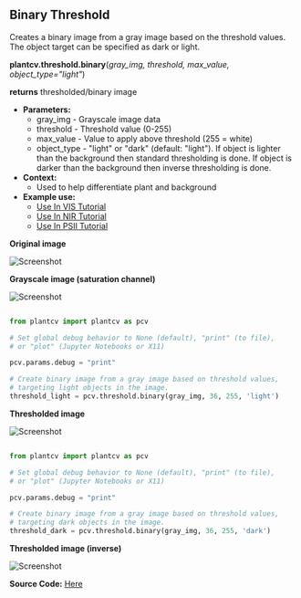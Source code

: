 ## Binary Threshold

Creates a binary image from a gray image based on the threshold values. 
The object target can be specified as dark or light.

**plantcv.threshold.binary**(*gray_img, threshold, max_value, object_type="light"*)

**returns** thresholded/binary image

- **Parameters:**
    - gray_img - Grayscale image data
    - threshold - Threshold value (0-255)
    - max_value - Value to apply above threshold (255 = white)
    - object_type - "light" or "dark" (default: "light"). If object is lighter than the background then standard 
                    thresholding is done. If object is darker than the background then inverse thresholding is done.
- **Context:**
    - Used to help differentiate plant and background
- **Example use:**
    - [Use In VIS Tutorial](vis_tutorial.md)
    - [Use In NIR Tutorial](nir_tutorial.md)
    - [Use In PSII Tutorial](psII_tutorial.md)
    
**Original image**

![Screenshot](img/documentation_images/binary_threshold/original_image.jpg)

**Grayscale image (saturation channel)**

![Screenshot](img/documentation_images/binary_threshold/saturation_image.jpg)

```python

from plantcv import plantcv as pcv

# Set global debug behavior to None (default), "print" (to file), 
# or "plot" (Jupyter Notebooks or X11)

pcv.params.debug = "print"

# Create binary image from a gray image based on threshold values, 
# targeting light objects in the image.
threshold_light = pcv.threshold.binary(gray_img, 36, 255, 'light')

```

**Thresholded image**

![Screenshot](img/documentation_images/binary_threshold/thresholded_image.jpg)

```python

from plantcv import plantcv as pcv

# Set global debug behavior to None (default), "print" (to file), 
# or "plot" (Jupyter Notebooks or X11)

pcv.params.debug = "print"

# Create binary image from a gray image based on threshold values, 
# targeting dark objects in the image.
threshold_dark = pcv.threshold.binary(gray_img, 36, 255, 'dark')

```

**Thresholded image (inverse)**

![Screenshot](img/documentation_images/binary_threshold/thresholded_inverse_image.jpg)

**Source Code:** [Here](https://github.com/danforthcenter/plantcv/blob/master/plantcv/plantcv/threshold/threshold_methods.py)
